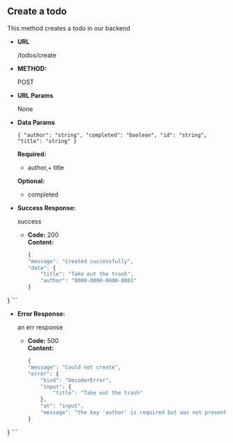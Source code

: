 


**Create a todo**
----
  This method creates a todo in our backend

* **URL**

  /todos/create

* **METHOD:**
  
  POST
  
*  **URL Params**

   None

* **Data Params**

   `{
    "author": "string",
    "completed": "boolean",
    "id": "string",
    "title": "string"
}`

   **Required:**
 
  + author,+ title

   **Optional:**
 
   + completed



* **Success Response:**
  
  success

  * **Code:** 200 <br />
    **Content:**
    ```js
    {
    "message": "Created successfully",
    "data": {
        "title": "Take out the trash",
        "author": "0000-0000-0000-0001"
    }
}
    ```
 
* **Error Response:**

  an err response

  * **Code:** 500 <br />
    **Content:** 
    ```js
    {
    "message": "Could not create",
    "error": {
        "kind": "DecoderError",
        "input": {
            "title": "Take out the trash"
        },
        "at": "input",
        "message": "the key 'author' is required but was not present"
    }
}
    ```
